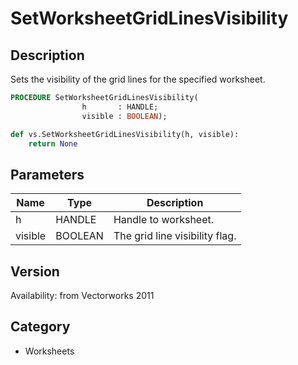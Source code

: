 # SetWorksheetGridLinesVisibility

## Description
Sets the visibility of the grid lines for the specified worksheet.

```pascal
PROCEDURE SetWorksheetGridLinesVisibility(
				h       : HANDLE;
				visible : BOOLEAN);
```

```python
def vs.SetWorksheetGridLinesVisibility(h, visible):
    return None
```

## Parameters
|Name|Type|Description|
|---|---|---|
|h|HANDLE|Handle to worksheet.|
|visible|BOOLEAN|The grid line visibility flag.|

## Version
Availability: from Vectorworks 2011

## Category
* Worksheets

